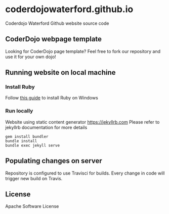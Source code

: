 # coderdojowaterford.github.io

Coderdojo Waterford Github website source code

## CoderDojo webpage template

Looking for CoderDojo page template?
Feel free to fork our repository and use it for your own dojo!

## Running website on local machine

### Install Ruby

Follow [this guide](http://jekyll-windows.juthilo.com/1-ruby-and-devkit/) to install Ruby on Windows

### Run locally

Website using static content generator https://jekyllrb.com
Please refer to jekyllrb documentation for more details

    gem install bundler
    bundle install
    bundle exec jekyll serve

## Populating changes on server

Repository is configured to use Travisci for builds.
Every change in code will trigger new build on Travis.

## License

Apache Software License